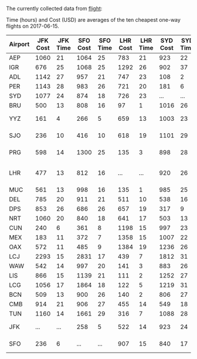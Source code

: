 The currently collected data from [flight](./flight/):

Time (hours) and Cost (USD) are averages of the ten cheapest one-way flights on 2017-06-15.

| Airport | JFK Cost | JFK Time | SFO Cost | SFO Time | LHR Cost | LHR Time | SYD Cost | SYD Time | Country | City |
| ------- | -------- | -------- | -------- | -------- | -------- | -------- | -------- | -------- | ------- | ---- |
|   AEP   |   1060   |     21   |   1064   |     25   |    783   |     21   |    923   |     22   | Argentina | Buenos Aires |
|   IGR   |    676   |     25   |   1068   |     25   |   1292   |     26   |    902   |     37   | Argentina | Puerto Iguazú |
|   ADL   |   1142   |     27   |    957   |     21   |    747   |     23   |    108   |      2   | Australia | Adelaide |
|   PER   |   1143   |     28   |    983   |     26   |    721   |     20   |    181   |      6   | Australia | Perth |
|   SYD   |   1077   |     24   |    874   |     18   |    726   |     23   |    ...   |    ...   | Australia | Sydney |
|   BRU   |    500   |     13   |    808   |     16   |     97   |      1   |   1016   |     26   | Belgium | Brussels |
|   YYZ   |    161   |      4   |    266   |      5   |    659   |     13   |   1003   |     23   | Canada | Toronto (Mississauga) |
|   SJO   |    236   |     10   |    416   |     10   |    618   |     19   |   1101   |     29   | Costa Rica | San José de Costa Rica |
|   PRG   |    598   |     14   |   1300   |     25   |    135   |      3   |    898   |     28   | Czech Republic | Prague |
|   LHR   |    477   |     13   |    812   |     16   |    ...   |    ...   |    920   |     26   | England and Wales | London |
|   MUC   |    561   |     13   |    998   |     16   |    135   |      1   |    985   |     25   | Germany | Munich |
|   DEL   |    785   |     20   |    911   |     21   |    511   |     10   |    538   |     16   | India | Delhi |
|   DPS   |    853   |     26   |    686   |     26   |    657   |     19   |    317   |      9   | Indonesia | Denpasar |
|   NRT   |   1060   |     20   |    840   |     18   |    641   |     17   |    503   |     13   | Japan | Tōkyō\Yokohama |
|   CUN   |    240   |      6   |    361   |      8   |   1198   |     15   |    997   |     23   | Mexico | Cancún |
|   MEX   |    183   |     11   |    372   |      7   |   1358   |     15   |   1007   |     22   | Mexico | Mexico City |
|   OAX   |    572   |     11   |    485   |      9   |   1384   |     19   |   1236   |     26   | Mexico | Oaxaca |
|   LCJ   |   2293   |     15   |   2831   |     17   |    439   |      7   |   1812   |     31   | Poland | Łódź |
|   WAW   |    542   |     14   |    997   |     20   |    141   |      3   |    883   |     26   | Poland | Warsaw |
|   LIS   |    866   |     15   |   1139   |     21   |    111   |      2   |   1252   |     27   | Portugal | Lisbon |
|   LCG   |   1056   |     17   |   1864   |     18   |    122   |      5   |   1219   |     31   | Spain | A Coruña |
|   BCN   |    509   |     13   |    900   |     26   |    140   |      2   |    806   |     27   | Spain | Barcelona |
|   CMB   |    914   |     21   |    906   |     27   |    455   |     14   |    549   |     18   | Sri Lanka | Colombo |
|   TUN   |   1160   |     14   |   1661   |     29   |    316   |      7   |   1088   |     28   | Tunisia | Tunis |
|   JFK   |    ...   |    ...   |    258   |      5   |    522   |     14   |    923   |     24   | United States | New York City |
|   SFO   |    236   |      6   |    ...   |    ...   |    907   |     15   |    840   |     17   | United States | San Francisco |
